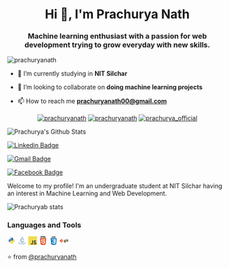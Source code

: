 <link rel="stylesheet" href="https://stackpath.bootstrapcdn.com/bootstrap/4.5.0/css/bootstrap.min.css" integrity="sha384-9aIt2nRpC12Uk9gS9baDl411NQApFmC26EwAOH8WgZl5MYYxFfc+NcPb1dKGj7Sk" crossorigin="anonymous">
  <h1 align="center">Hi 👋, I'm Prachurya Nath</h1>
  <h3 align="center">Machine learning enthusiast with a passion for web development trying to grow everyday with new skills.</h3>
  <p align="left"> <img src="https://komarev.com/ghpvc/?username=prachuryanath" alt="prachuryanath" /> </p>

  - 🔭 I’m currently studying in **NIT Silchar**

  - 👯 I’m looking to collaborate on **doing machine learning projects**

  - 📫 How to reach me **prachuryanath00@gmail.com**


  <p align="center">
  <a href="https://twitter.com/prachuryanath" target="blank"><img align="center" src="https://cdn.jsdelivr.net/npm/simple-icons@3.0.1/icons/twitter.svg" alt="prachuryanath" height="20" width="20" /></a>
  <a href="https://kaggle.com/prachuryanath" target="blank"><img align="center" src="https://cdn.jsdelivr.net/npm/simple-icons@3.0.1/icons/kaggle.svg" alt="prachuryanath" height="20" width="20" /></a>
  <a href="https://instagram.com/prachurya_official" target="blank"><img align="center" src="https://cdn.jsdelivr.net/npm/simple-icons@3.0.1/icons/instagram.svg" alt="prachurya_official" height="20" width="20" /></a>
  </p>

![Prachurya's Github Stats](https://github-readme-stats.vercel.app/api?username=prachuryanath&show_icons=true&theme=tokyonight)

[![Linkedin Badge](https://img.shields.io/badge/-prachuryanath-blue?style=flat&logo=Linkedin&logoColor=white&link=https://www.linkedin.com/in/prachurya-nath-5a26b5189/)](https://www.linkedin.com/in/prachurya-nath-5a26b5189/)

[![Gmail Badge](https://img.shields.io/badge/-prachuryanath95-c14438?style=flat&logo=Gmail&logoColor=white&link=mailto:prachurya_ug@ee.nits.ac.in)](mailto:prachurya_ug@ee.nits.ac.in)

[![Facebook Badge](https://img.shields.io/badge/-prachuryanathcse-%231877F2.svg?&style=flat-square&logo=facebook&logoColor=white&link=https://www.facebook.com/prachurya.nath/)](https://www.facebook.com/af)

Welcome to my profile! I'm an undergraduate student at NIT Silchar having an interest in Machine Learning and Web Development.




![Prachuryab stats](https://github-readme-stats.vercel.app/api?username=prachuryanathtrue)


### Languages and Tools
<code><img height="20" src="https://raw.githubusercontent.com/github/explore/80688e429a7d4ef2fca1e82350fe8e3517d3494d/topics/python/python.png"></code>
<code><img height="20" src="https://raw.githubusercontent.com/github/explore/80688e429a7d4ef2fca1e82350fe8e3517d3494d/topics/c/c.png"></code>
<code><img height="20" src="https://raw.githubusercontent.com/github/explore/80688e429a7d4ef2fca1e82350fe8e3517d3494d/topics/javascript/javascript.png"></code>
<code><img height="20" src="https://raw.githubusercontent.com/github/explore/80688e429a7d4ef2fca1e82350fe8e3517d3494d/topics/html/html.png"></code>
<code><img height="20" src="https://raw.githubusercontent.com/github/explore/80688e429a7d4ef2fca1e82350fe8e3517d3494d/topics/css/css.png"></code>
<code><img height="20" src="https://raw.githubusercontent.com/github/explore/80688e429a7d4ef2fca1e82350fe8e3517d3494d/topics/git/git.png"></code>
 
⭐️ from [@prachuryanath](https://github.com/prachuryanath)
